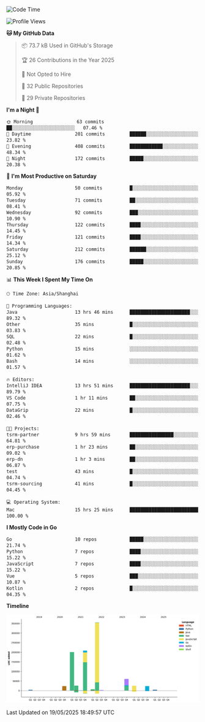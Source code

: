 <!--START_SECTION:waka-->
![Code Time](http://img.shields.io/badge/Code%20Time-4%2C166%20hrs%2014%20mins-blue)

![Profile Views](http://img.shields.io/badge/Profile%20Views-0-blue)

**🐱 My GitHub Data** 

> 📦 73.7 kB Used in GitHub's Storage 
 > 
> 🏆 26 Contributions in the Year 2025
 > 
> 🚫 Not Opted to Hire
 > 
> 📜 32 Public Repositories 
 > 
> 🔑 29 Private Repositories 
 > 
**I'm a Night 🦉** 

```text
🌞 Morning                63 commits          ██░░░░░░░░░░░░░░░░░░░░░░░   07.46 % 
🌆 Daytime                201 commits         ██████░░░░░░░░░░░░░░░░░░░   23.82 % 
🌃 Evening                408 commits         ████████████░░░░░░░░░░░░░   48.34 % 
🌙 Night                  172 commits         █████░░░░░░░░░░░░░░░░░░░░   20.38 % 
```
📅 **I'm Most Productive on Saturday** 

```text
Monday                   50 commits          █░░░░░░░░░░░░░░░░░░░░░░░░   05.92 % 
Tuesday                  71 commits          ██░░░░░░░░░░░░░░░░░░░░░░░   08.41 % 
Wednesday                92 commits          ███░░░░░░░░░░░░░░░░░░░░░░   10.90 % 
Thursday                 122 commits         ████░░░░░░░░░░░░░░░░░░░░░   14.45 % 
Friday                   121 commits         ████░░░░░░░░░░░░░░░░░░░░░   14.34 % 
Saturday                 212 commits         ██████░░░░░░░░░░░░░░░░░░░   25.12 % 
Sunday                   176 commits         █████░░░░░░░░░░░░░░░░░░░░   20.85 % 
```


📊 **This Week I Spent My Time On** 

```text
🕑︎ Time Zone: Asia/Shanghai

💬 Programming Languages: 
Java                     13 hrs 46 mins      ██████████████████████░░░   89.32 % 
Other                    35 mins             █░░░░░░░░░░░░░░░░░░░░░░░░   03.83 % 
SQL                      22 mins             █░░░░░░░░░░░░░░░░░░░░░░░░   02.48 % 
Python                   15 mins             ░░░░░░░░░░░░░░░░░░░░░░░░░   01.62 % 
Bash                     14 mins             ░░░░░░░░░░░░░░░░░░░░░░░░░   01.57 % 

🔥 Editors: 
IntelliJ IDEA            13 hrs 51 mins      ██████████████████████░░░   89.79 % 
VS Code                  1 hr 11 mins        ██░░░░░░░░░░░░░░░░░░░░░░░   07.75 % 
DataGrip                 22 mins             █░░░░░░░░░░░░░░░░░░░░░░░░   02.46 % 

🐱‍💻 Projects: 
tsrm-partner             9 hrs 59 mins       ████████████████░░░░░░░░░   64.81 % 
erp-purchase             1 hr 23 mins        ██░░░░░░░░░░░░░░░░░░░░░░░   09.02 % 
erp-dn                   1 hr 3 mins         ██░░░░░░░░░░░░░░░░░░░░░░░   06.87 % 
test                     43 mins             █░░░░░░░░░░░░░░░░░░░░░░░░   04.74 % 
tsrm-sourcing            41 mins             █░░░░░░░░░░░░░░░░░░░░░░░░   04.45 % 

💻 Operating System: 
Mac                      15 hrs 25 mins      █████████████████████████   100.00 % 
```

**I Mostly Code in Go** 

```text
Go                       10 repos            █████░░░░░░░░░░░░░░░░░░░░   21.74 % 
Python                   7 repos             ████░░░░░░░░░░░░░░░░░░░░░   15.22 % 
JavaScript               7 repos             ████░░░░░░░░░░░░░░░░░░░░░   15.22 % 
Vue                      5 repos             ███░░░░░░░░░░░░░░░░░░░░░░   10.87 % 
Kotlin                   2 repos             █░░░░░░░░░░░░░░░░░░░░░░░░   04.35 % 
```



**Timeline**

![Lines of Code chart](https://raw.githubusercontent.com/youtiaoguagua/youtiaoguagua/master/assets/bar_graph.png)


 Last Updated on 19/05/2025 18:49:57 UTC
<!--END_SECTION:waka-->